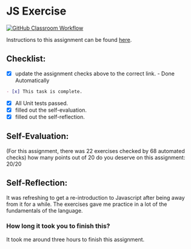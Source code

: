 JS Exercise
===================================
[![GitHub Classroom Workflow](https://s///github.com/it3049c-fall22-henderson/js-exercises-steelesh/actions/workflows/classroom.yml/badge.svg)](https://s///github.com/it3049c-fall22-henderson/js-exercises-steelesh/actions/workflows/classroom.yml)

Instructions to this assignment can be found [here](https://it3049c.github.io/Material/Assignments/2.JavaScript_Exercises/).

## Checklist:
- [x] update the assignment checks above to the correct link. - Done Automatically
```md
- [x] This task is complete.
```
- [x] All Unit tests passed.
- [x] filled out the self-evaluation.
- [x] filled out the self-reflection.

## Self-Evaluation: 
(For this assignment, there was 22 exercises checked by 68 automated checks)
how many points out of 20 do you deserve on this assignment: 20/20

## Self-Reflection:
It was refreshing to get a re-introduction to Javascript after being away from it for a while. The exercises gave me practice in a lot of the fundamentals of the language.

### How long it took you to finish this?
It took me around three hours to finish this assignment.

